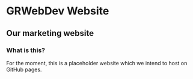 # GRWebDev Website
## Our marketing website

### What is this?
For the moment, this is a placeholder website which we intend to host on GitHub pages.
